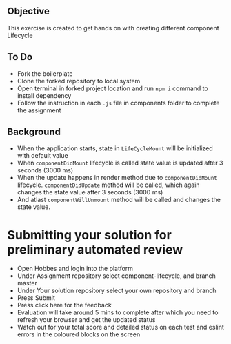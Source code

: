 
## Objective
This exercise is created to get hands on with creating different component Lifecycle

## To Do
- Fork the boilerplate
- Clone the forked repository to local system
- Open terminal in forked project location and run `npm i` command to install dependency
- Follow the instruction in each `.js` file in components folder to complete the assignment

## Background
- When the application starts, state in `LifeCycleMount` will be initialized with default value
- When `componentDidMount` lifecycle is called state value is updated after 3 seconds (3000 ms)
- When the update happens in render method due to `componentDidMount` lifecycle. `componentDidUpdate` method will be called, which again changes the state value after 3 seconds (3000 ms)
- And atlast `componentWillUnmount` method will be called and changes the state value.

# Submitting your solution for preliminary automated review
- Open Hobbes and login into the platform
- Under Assignment repository select component-lifecycle, and branch master
- Under Your solution repository select your own repository and branch
- Press Submit
- Press click here for the feedback
- Evaluation will take around 5 mins to complete after which you need to refresh your browser and get the updated status
- Watch out for your total score and detailed status on each test and eslint errors in the coloured blocks on the screen
